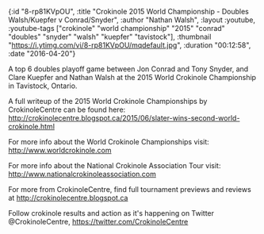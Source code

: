 {:id "8-rp81KVpOU",
 :title
 "Crokinole 2015 World Championship - Doubles Walsh/Kuepfer v Conrad/Snyder",
 :author "Nathan Walsh",
 :layout :youtube,
 :youtube-tags
 ["crokinole"
  "world championship"
  "2015"
  "conrad"
  "doubles"
  "snyder"
  "walsh"
  "kuepfer"
  "tavistock"],
 :thumbnail "https://i.ytimg.com/vi/8-rp81KVpOU/mqdefault.jpg",
 :duration "00:12:58",
 :date "2016-04-20"}

A top 6 doubles playoff game between Jon Conrad and Tony Snyder, and Clare Kuepfer and Nathan Walsh at the 2015 World Crokinole Championship in Tavistock, Ontario.

A full writeup of the 2015 World Crokinole Championships by CrokinoleCentre can be found here: http://crokinolecentre.blogspot.ca/2015/06/slater-wins-second-world-crokinole.html

For more info about the World Crokinole Championships visit: http://www.worldcrokinole.com

For more info about the National Crokinole Association Tour visit: http://www.nationalcrokinoleassociation.com

For more from CrokinoleCentre, find full tournament previews and reviews at http://crokinolecentre.blogspot.ca

Follow crokinole results and action as it's happening on Twitter @CrokinoleCentre, https://twitter.com/CrokinoleCentre
